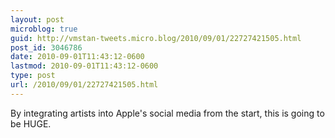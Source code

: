 ```yaml
---
layout: post
microblog: true
guid: http://vmstan-tweets.micro.blog/2010/09/01/22727421505.html
post_id: 3046786
date: 2010-09-01T11:43:12-0600
lastmod: 2010-09-01T11:43:12-0600
type: post
url: /2010/09/01/22727421505.html
---
```

By integrating artists into Apple's social media from the start, this is going to be HUGE.
